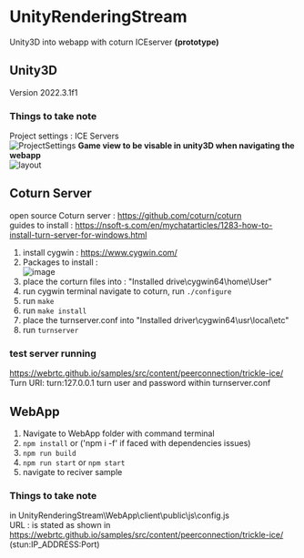 # UnityRenderingStream
Unity3D into webapp with coturn ICEserver
<B>(prototype)</B>
## Unity3D
Version 2022.3.1f1
### Things to take note
Project settings : ICE Servers </br>
![ProjectSettings](https://github.com/docchopper221/UnityRenderingStream/assets/13588442/318247c3-314c-4fe4-990d-c57f7f2ea3b9)
<B> Game view to be visable in unity3D when navigating the webapp </B> </BR>
![layout](https://github.com/docchopper221/UnityRenderingStream/assets/13588442/38b7deea-0e56-4211-b4dd-70e212653421)

## Coturn Server
open source Coturn server : https://github.com/coturn/coturn </BR>
guides to install : https://nsoft-s.com/en/mychatarticles/1283-how-to-install-turn-server-for-windows.html </BR>
1. install cygwin : https://www.cygwin.com/
2. Packages to install : </BR>![image](https://github.com/docchopper221/UnityRenderingStream/assets/13588442/40c5597f-9916-4605-a49d-e582545b93ee)
3. place the corturn files into : "Installed drive\cygwin64\home\User"
4. run cygwin terminal navigate to coturn, run `./configure`
5. run `make`
6. run `make install`
7. place the turnserver.conf into "Installed driver\cygwin64\usr\local\etc"
8. run `turnserver`
### test server running
https://webrtc.github.io/samples/src/content/peerconnection/trickle-ice/ </BR>
Turn URI: turn:127.0.0.1
turn user and password within turnserver.conf

## WebApp
1. Navigate to WebApp folder with command terminal
2. `npm install` or ('npm i -f' if faced with dependencies issues)
3. `npm run build`
4. `npm run start` or `npm start`
5. navigate to reciver sample
### Things to take note
in UnityRenderingStream\WebApp\client\public\js\config.js </BR>
URL : is stated as shown in https://webrtc.github.io/samples/src/content/peerconnection/trickle-ice/ (stun:IP_ADDRESS:Port)
